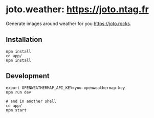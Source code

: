 # joto.weather: https://joto.ntag.fr

Generate images around weather for you https://joto.rocks.

## Installation

```
npm install
cd app/
npm install
```

## Development

```
export OPENWEATHERMAP_API_KEY=you-openweathermap-key
npm run dev

# and in another shell
cd app/
npm start
```

